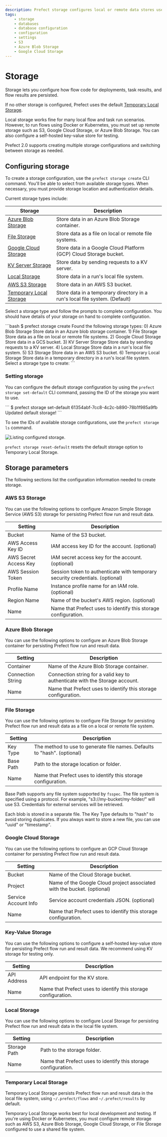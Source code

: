 ```yaml
---
description: Prefect storage configures local or remote data stores used for flow code, task results, and flow results.
tags:
    - storage
    - databases
    - database configuration
    - configuration
    - settings
    - S3
    - Azure Blob Storage
    - Google Cloud Storage
---
```


# Storage

Storage lets you configure how flow code for deployments, task results, and flow results are persisted.

If no other storage is configured, Prefect uses the default [Temporary Local Storage](#temporary-local-storage).

Local storage works fine for many local flow and task run scenarios. However, to run flows using Docker or Kubernetes, you must set up remote storage such as S3, Google Cloud Storage, or Azure Blob Storage. You can also configure a self-hosted key-value store for testing.

Prefect 2.0 supports creating multiple storage configurations and switching between storage as needed.

## Configuring storage

To create a storage configuration, use the `prefect storage create` CLI command. You'll be able to select from available storage types. When necessary, you must provide storage location and authentication details.

Current storage types include:

| Storage | Description |
| --- | --- |
| [Azure Blob Storage](#azure-blob-storage) | Store data in an Azure Blob Storage container. |
| [File Storage](#file-storage) | Store data as a file on local or remote file systems. |
| [Google Cloud Storage](#google-cloud-storage) | Store data in a Google Cloud Platform (GCP) Cloud Storage bucket. |
| [KV Server Storage](#key-value-storage) | Store data by sending requests to a KV server. |
| [Local Storage](#local-storage) | Store data in a run's local file system. |
| [AWS S3 Storage](#aws-s3-storage) | Store data in an AWS S3 bucket. |
| [Temporary Local Storage](#temporary-local-storage) | Store data in a temporary directory in a run's local file system. (Default) |

Select a storage type and follow the prompts to complete configuration. You should have details of your storage on hand to complete configuration.

<div class='termy'>
```bash
$ prefect storage create
Found the following storage types:
0) Azure Blob Storage
    Store data in an Azure blob storage container.
1) File Storage
    Store data as a file on local or remote file systems.
2) Google Cloud Storage
    Store data in a GCS bucket.
3) KV Server Storage
    Store data by sending requests to a KV server.
4) Local Storage
    Store data in a run's local file system.
5) S3 Storage
    Store data in an AWS S3 bucket.
6) Temporary Local Storage
    Store data in a temporary directory in a run's local file system.
Select a storage type to create:
```
</div>

### Setting storage

You can configure the default storage configuration by using the `prefect storage set-default` CLI command, passing the ID of the storage you want to use.

<div class='termy'>
```
$ prefect storage set-default 61354abf-7cc8-4c2c-b890-78b1f985a9fb
Updated default storage!
```
</div>

To see the IDs of available storage configurations, use the `prefect storage ls` command.

![Listing configured storage.](/img/concepts/storage-ls.png)

`prefect storage reset-default` resets the default storage option to Temporary Local Storage.

## Storage parameters

The following sections list the configuration information needed to create storage.

### AWS S3 Storage

You can use the following options to configure Amazon Simple Storage Service (AWS S3) storage for persisting Prefect flow run and result data.

| Setting | Description |
| --- | --- |
| Bucket | Name of the S3 bucket. |
| AWS Access Key ID | IAM access key ID for the account. (optional) |
| AWS Secret Access Key | IAM secret access key for the account. (optional) |
| AWS Session Token | Session token to authenticate with temporary security credentials. (optional) |
| Profile Name | Instance profile name for an IAM role. (optional) |
| Region Name | Name of the bucket's AWS region. (optional) |
| Name | Name that Prefect uses to identify this storage configuration. |

### Azure Blob Storage

You can use the following options to configure an Azure Blob Storage container for persisting Prefect flow run and result data.

| Setting | Description |
| --- | --- |
| Container | Name of the Azure Blob Storage container. |
| Connection String | Connection string for a valid key to authenticate with the Storage account. |
| Name | Name that Prefect uses to identify this storage configuration. |

### File Storage

You can use the following options to configure File Storage for persisting Prefect flow run and result data as a file on a local or remote file system.

| Setting | Description |
| --- | --- |
| Key Type | The method to use to generate file names. Defaults to "hash". (optional) |
| Base Path | Path to the storage location or folder. |
| Name | Name that Prefect uses to identify this storage configuration. |

Base Path supports any file system supported by `fsspec`. The file system is specified using a protocol. For example, "s3://my-bucket/my-folder/" will use S3. Credentials for external services will be retrieved.

Each blob is stored in a separate file. The Key Type defaults to "hash" to avoid storing duplicates. If you always want to store a new file, you can use "uuid" or "timestamp".

### Google Cloud Storage

You can use the following options to configure an GCP Cloud Storage container for persisting Prefect flow run and result data.

| Setting | Description |
| --- | --- |
| Bucket | Name of the Cloud Storage bucket. |
| Project | Name of the Google Cloud project associated with the bucket. (optional) |
| Service Account Info | Service account credentials JSON. (optional) |
| Name | Name that Prefect uses to identify this storage configuration. |

### Key-Value Storage

You can use the following options to configure a self-hosted key-value store for persisting Prefect flow run and result data. We recommend using KV storage for testing only.

| Setting | Description |
| --- | --- |
| API Address | API endpoint for the KV store. |
| Name | Name that Prefect uses to identify this storage configuration. |

### Local Storage

You can use the following options to configure Local Storage for persisting Prefect flow run and result data in the local file system.

| Setting | Description |
| --- | --- |
| Storage Path | Path to the storage folder. |
| Name | Name that Prefect uses to identify this storage configuration. |

### Temporary Local Storage

Temporary Local Storage persists Prefect flow run and result data in the local file system, using `~/.prefect/flows` and `~/.prefect/results` by default.

Temporary Local Storage works best for local development and testing. If you're using Docker or Kubernetes, you must configure remote storage such as AWS S3, Azure Blob Storage, Google Cloud Storage, or File Storage configured to use a shared file system.